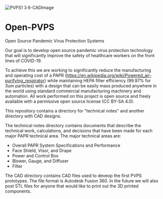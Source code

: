 ![PVPS1 3 6-CADImage](https://user-images.githubusercontent.com/5749559/111144246-373b0680-855d-11eb-9e92-ac751901b997.gif)
# Open-PVPS
Open Source Pandemic Virus Protection Systems

Our goal is to develop open source pandemic virus protection technology that will significantly improve the safety of healthcare workers on the front lines of COVID-19.

To achieve this we are working to significantly reduce the manufacturing and operating cost of a PAPR (https://en.wikipedia.org/wiki/Powered_air-purifying_respirator) while maintaining HEPA filter efficiency (99.97% for 3um particles) with a design that can be easily mass produced anywhere in the world using standard commercial manufacturing machinery and automation. All work performed on this project is open source and freely available with a permissive open source license (CC BY-SA 4.0).

This repository contains a directory for "technical notes" and another directory with CAD designs. 

The technical notes directory contains documents that describe the technical work, calculations, and decisions that have been made for each major PAPR technical area. The major technical areas are:
* Overall PAPR System Specifications and Performance
* Face Shield, Visor, and Drape
* Power and Control Box
* Blower, Gauge, and Diffuser
* Filter

The CAD directory contains CAD files used to deveop the first PVPS prototypes. The file format is Autodesk Fusion 360. In the future we will also post STL files for anyone that would like to print out the 3D printed components.
